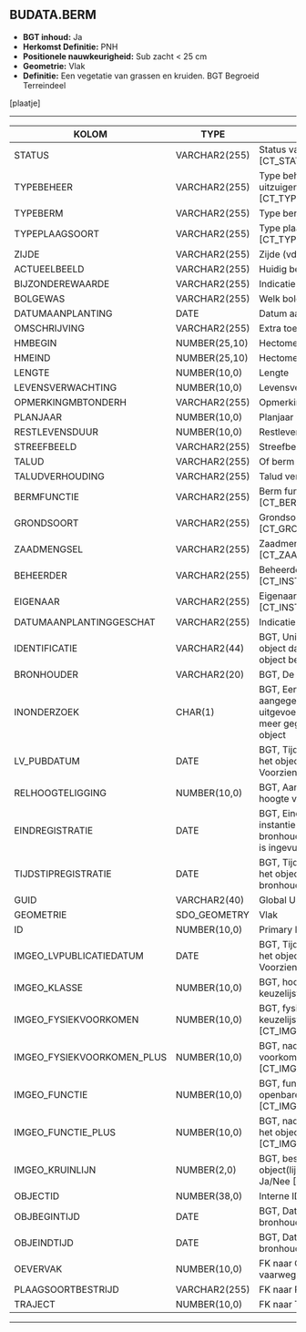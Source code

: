 ﻿## BUDATA.BERM


* __BGT inhoud:__ Ja
* __Herkomst Definitie:__ PNH
* __Positionele nauwkeurigheid:__ Sub zacht < 25 cm
* __Geometrie:__ Vlak
* __Definitie:__ Een vegetatie van grassen en kruiden. BGT Begroeid Terreindeel

[plaatje]

***

|KOLOM                           	|TYPE          	|DEFINITIE|
|------                          	|----          	|-----    |
|STATUS                          	|VARCHAR2(255) 	|Status van de gegevens, keuzelijst [CT_STATUS]|
|TYPEBEHEER                      	|VARCHAR2(255) 	|Type beheer (maaien, klepelen, uitzuigen etc), keuzelijst, [CT_TYPE_BEHEER]|
|TYPEBERM                        	|VARCHAR2(255) 	|Type berm, keuzelijst [CT_TYPE_BERM]|
|TYPEPLAAGSOORT                  	|VARCHAR2(255) 	|Type plaagsoort, keuzelijst [CT_TYPE_PLAAGSOORT]|
|ZIJDE                           	|VARCHAR2(255) 	|Zijde (vd weg), keuzelijst [CT_ZIJDE]|
|ACTUEELBEELD                    	|VARCHAR2(255) 	|Huidig beeld van begroeiing|
|BIJZONDEREWAARDE                	|VARCHAR2(255) 	|Indicatie van bijzondere waarde|
|BOLGEWAS                        	|VARCHAR2(255) 	|Welk bolgewas er aanwezig is|
|DATUMAANPLANTING                	|DATE          	|Datum aanplanting|
|OMSCHRIJVING                    	|VARCHAR2(255) 	|Extra toelichting|
|HMBEGIN                         	|NUMBER(25,10) 	|Hectometrering begin berm|
|HMEIND                          	|NUMBER(25,10) 	|Hectometrering eind berm|
|LENGTE                          	|NUMBER(10,0)  	|Lengte|
|LEVENSVERWACHTING               	|NUMBER(10,0)  	|Levensverwachting|
|OPMERKINGMBTONDERH              	|VARCHAR2(255) 	|Opmerking mbt onderhoud|
|PLANJAAR                        	|NUMBER(10,0)  	|Planjaar|
|RESTLEVENSDUUR                  	|NUMBER(10,0)  	|Restlevensduur|
|STREEFBEELD                     	|VARCHAR2(255) 	|Streefbeeld begroeiing|
|TALUD                           	|VARCHAR2(255) 	|Of berm op Talud ligt|
|TALUDVERHOUDING                 	|VARCHAR2(255) 	|Talud verhouding|
|BERMFUNCTIE                     	|VARCHAR2(255) 	|Berm functie, keuzelijst [CT_BERM_FUNCTIE]|
|GRONDSOORT                      	|VARCHAR2(255) 	|Grondsoort, keuzelijst [CT_GRONDSOORT]|
|ZAADMENGSEL                     	|VARCHAR2(255) 	|Zaadmengsel, keuzelijst [CT_ZAADMENGSEL]|
|BEHEERDER                       	|VARCHAR2(255) 	|Beheerder van de berm, keuzelijst [CT_INSTANTIE]|
|EIGENAAR                        	|VARCHAR2(255) 	|Eigenaar van de berm, keuzelijst [CT_INSTANTIE]|
|DATUMAANPLANTINGGESCHAT         	|VARCHAR2(255) 	|Indicatie of datum aanplanting geschat is|
|IDENTIFICATIE                   	|VARCHAR2(44)  	|BGT, Uniek identificatienummer voor het object dat onveranderlijk is zolang het object bestaat|
|BRONHOUDER                      	|VARCHAR2(20)  	|BGT, De bronhoudercode van het object|
|INONDERZOEK                     	|CHAR(1)       	|BGT, Een aanduiding waarmee wordt aangegeven dat een onderzoek wordt uitgevoerd naar de juistheid van een of meer gegevens van het betreffende object|
|LV_PUBDATUM                     	|DATE          	|BGT, Tijdstip waarop deze instantie van het object is opgenomen in de Landelijke Voorziening|
|RELHOOGTELIGGING                	|NUMBER(10,0)  	|BGT, Aanduiding voor de relatieve hoogte van het object|
|EINDREGISTRATIE                 	|DATE          	|BGT, Eind van de periode waarop deze instantie van het object geldig is bij de bronhouder. Wanneer deze waarde niet is ingevuld is de instantie nog geldig|
|TIJDSTIPREGISTRATIE             	|DATE          	|BGT, Tijdstip waarop deze instantie van het object is opgenomen door de bronhouder|
|GUID                            	|VARCHAR2(40)  	|Global Unique Identifier|
|GEOMETRIE                       	|SDO_GEOMETRY  	|Vlak|
|ID                              	|NUMBER(10,0)  	|Primary Key|
|IMGEO_LVPUBLICATIEDATUM            |DATE          	|BGT, Tijdstip waarop deze instantie van het object is opgenomen in de Landelijke Voorziening|
|IMGEO_KLASSE                       |NUMBER(10,0)   |BGT, hoofdclassificatie van het object, keuzelijst [CT_IMGEO_KLASSE]|
|IMGEO_FYSIEKVOORKOMEN              |NUMBER(10,0)   |BGT, fysieke voorkomen van het object, keuzelijst [CT_IMGEO_FYSIEKVOORKOMEN]|
|IMGEO_FYSIEKVOORKOMEN_PLUS         |NUMBER(10,0)   |BGT, nadere typering van het fysieke voorkomen van het object, keuzelijst [CT_IMGEO_FYSIEKVOORKOMEN_PLUS]|
|IMGEO_FUNCTIE                      |NUMBER(10,0)   |BGT, functie die het object vervult in de openbare ruimte, keuzelijst [CT_IMGEO_FUNCTIE]|
|IMGEO_FUNCTIE_PLUS                 |NUMBER(10,0)   |BGT, nadere typering van de functie die het object vervult, keuzelijst [CT_IMGEO_FUNCTIE_PLUS]|
|IMGEO_KRUINLIJN		            |NUMBER(2,0)	|BGT, bestaat er een verwijzing naarhet object(lijn) dat de kruinlijn beschrijft: Ja/Nee [CT_JA_NEE] |
|OBJECTID                        	|NUMBER(38,0)   |Interne ID ArcGIS|
|OBJBEGINTIJD                    	|DATE          	|BGT, Datum waarop het object bij de bronhouder is ontstaan|
|OBJEINDTIJD                     	|DATE          	|BGT, Datum waarop het object bij de bronhouder niet meer geldig is|
|OEVERVAK                        	|NUMBER(10,0)  	|FK naar Oevervak (als berm langs vaarweg ligt)|
|PLAAGSOORTBESTRIJD              	|VARCHAR2(255) 	|FK naar PlaagsoortBestrijden|
|TRAJECT                         	|NUMBER(10,0)  	|FK naar Traject|

***
